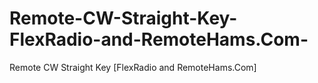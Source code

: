 # Remote-CW-Straight-Key-FlexRadio-and-RemoteHams.Com-
Remote CW Straight Key [FlexRadio and RemoteHams.Com]
